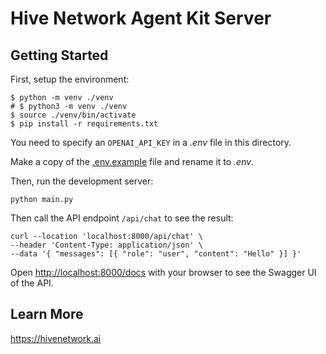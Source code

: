 # Hive Network Agent Kit Server

## Getting Started

First, setup the environment:

```
$ python -m venv ./venv
# $ python3 -m venv ./venv
$ source ./venv/bin/activate
$ pip install -r requirements.txt
```

You need to specify an `OPENAI_API_KEY` in a _.env_ file in this directory.

Make a copy of the [.env.example](.env.example) file and rename it to _.env_.

Then, run the development server:

```
python main.py
```

Then call the API endpoint `/api/chat` to see the result:

```
curl --location 'localhost:8000/api/chat' \
--header 'Content-Type: application/json' \
--data '{ "messages": [{ "role": "user", "content": "Hello" }] }'
```

Open [http://localhost:8000/docs](http://localhost:8000/docs) with your browser to see the Swagger UI of the API.

## Learn More

https://hivenetwork.ai
